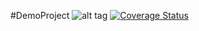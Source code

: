 #DemoProject
![alt tag](https://travis-ci.org/cesarmarroquin/demo_project.svg?branch=master)
[![Coverage Status](https://coveralls.io/repos/cesarmarroquin/demo_project/badge.svg?branch=master&service=github)](https://coveralls.io/github/cesarmarroquin/demo_project?branch=master)